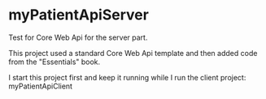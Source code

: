 # myPatientApiServer
Test for Core Web Api for the server part.  

This project used a standard Core Web Api template and then added code from the "Essentials" book.


I start this project first and keep it running while I run the client project: myPatientApiClient
